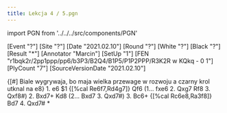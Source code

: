```yaml
---
title: Lekcja 4 / 5.pgn
---
```


import PGN from '../../../src/components/PGN'

<PGN>
﻿[Event "?"]
[Site "?"]
[Date "2021.02.10"]
[Round "?"]
[White "?"]
[Black "?"]
[Result "*"]
[Annotator "Marcin"]
[SetUp "1"]
[FEN "r1bqk2r/2pp1ppp/pp6/b3P3/B2Q4/B1P5/P1P2PPP/R3K2R w KQkq - 0 1"]
[PlyCount "7"]
[SourceVersionDate "2021.02.10"]

 {[#] Biale wygrywaja, bo maja wielka przewage w rozwoju a czarny krol utknal na e8} 1. e6 $1 {[%cal Re6f7,Rd4g7]} Qf6 (1... fxe6 2. Qxg7 Rf8 3. Qxf8#) 2. Bxd7+ Kd8 (2... Bxd7 3. Qxd7#) 3. Bc6+ {[%cal Rc6e8,Ra3f8]} Bd7 4. Qxd7# *


</PGN>
